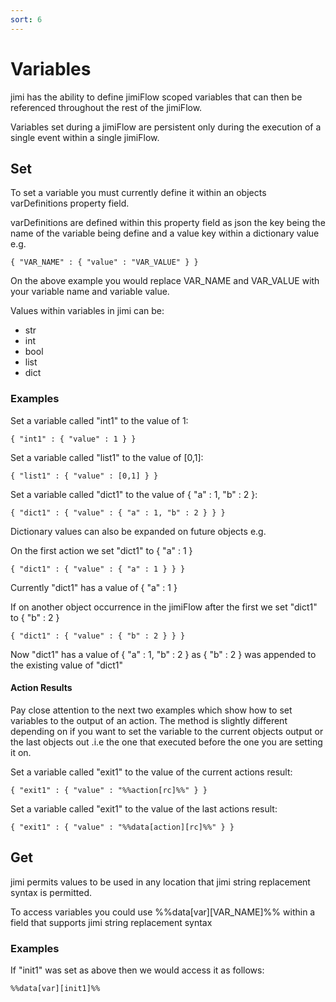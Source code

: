 ```yaml
---
sort: 6
---
```


# Variables

jimi has the ability to define jimiFlow scoped variables that can then be referenced throughout the rest of the jimiFlow.

Variables set during a jimiFlow are persistent only during the execution of a single event within a single jimiFlow.

## Set

To set a variable you must currently define it within an objects varDefinitions property field.

varDefinitions are defined within this property field as json the key being the name of the variable being define and a value key within a dictionary value e.g.

`{ "VAR_NAME" : { "value" : "VAR_VALUE" } }`

On the above example you would replace VAR_NAME and VAR_VALUE with your variable name and variable value. 

Values within variables in jimi can be:

* str
* int
* bool
* list
* dict

### Examples

Set a variable called "int1" to the value of 1: 

`{ "int1" : { "value" : 1 } }`


Set a variable called "list1" to the value of [0,1]: 

`{ "list1" : { "value" : [0,1] } }`


Set a variable called "dict1" to the value of { "a" : 1, "b" : 2 }: 

`{ "dict1" : { "value" : { "a" : 1, "b" : 2 } } }`


Dictionary values can also be expanded on future objects e.g.

On the first action we set "dict1" to { "a" : 1 }

`{ "dict1" : { "value" : { "a" : 1 } } }`

Currently "dict1" has a value of { "a" : 1 }

If on another object occurrence in the jimiFlow after the first we set "dict1" to { "b" : 2 }

`{ "dict1" : { "value" : { "b" : 2 } } }`

Now "dict1" has a value of { "a" : 1, "b" : 2 } as  { "b" : 2 } was appended to the existing value of "dict1"


#### Action Results

Pay close attention to the next two examples which show how to set variables to the output of an action. The method is slightly different depending on if you want to set the variable to the current objects output or the last objects out .i.e the one that executed before the one you are setting it on.  


Set a variable called "exit1" to the value of the current actions result: 

`{ "exit1" : { "value" : "%%action[rc]%%" } }`

Set a variable called "exit1" to the value of the last actions result:

`{ "exit1" : { "value" : "%%data[action][rc]%%" } }`


## Get

jimi permits values to be used in any location that jimi string replacement syntax is permitted.

To access variables you could use %%data[var][VAR_NAME]%% within a field that supports jimi string replacement syntax

### Examples

If "init1" was set as above then we would access it as follows:

`%%data[var][init1]%%`
